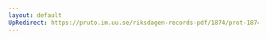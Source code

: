 ```yaml
---
layout: default
UpRedirect: https://pruto.im.uu.se/riksdagen-records-pdf/1874/prot-1874--fk--124/prot-1874--fk--124_014.pdf
---
```

